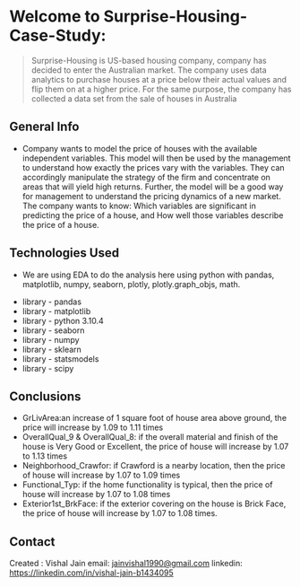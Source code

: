 # Welcome to Surprise-Housing-Case-Study:
> Surprise-Housing is US-based housing company, company has decided to enter the Australian market. The company uses data analytics to purchase houses at a price below their actual values and flip them on at a higher price. For the same purpose, the company has collected a data set from the sale of houses in Australia

## General Info
* Company wants to model the price of houses with the available independent variables. This model will then be used by the management to understand how exactly the prices vary with the variables. They can accordingly manipulate the strategy of the firm and concentrate on areas that will yield high returns. Further, the model will be a good way for management to understand the pricing dynamics of a new market.
The company wants to know:
Which variables are significant in predicting the price of a house, and
How well those variables describe the price of a house.

## Technologies Used
* We are using EDA to do the analysis here using python with pandas, matplotlib, numpy, seaborn, plotly, plotly.graph_objs, math.
- library - pandas
- library - matplotlib
- library - python 3.10.4
- library - seaborn
- library - numpy
- library - sklearn
- library - statsmodels
- library - scipy

## Conclusions
* GrLivArea:an increase of 1 square foot of house area above ground, the price will increase by 1.09 to 1.11 times
* OverallQual_9 & OverallQual_8: if the overall material and finish of the house is Very Good or Excellent, the price of house will increase by 1.07 to 1.13 times
* Neighborhood_Crawfor: if Crawford is a nearby location, then the price of house will increase by 1.07 to 1.09 times
* Functional_Typ: if the home functionality is typical, then the price of house will increase by 1.07 to 1.08 times
* Exterior1st_BrkFace: if the exterior covering on the house is Brick Face, the price of house will increase by 1.07 to 1.08 times.

<!-- You don't have to answer all the questions - just the ones relevant to your project. -->

## Contact
Created :	Vishal Jain
email: 		jainvishal1990@gmail.com
linkedin: 	https://linkedin.com/in/vishal-jain-b1434095


<!-- Optional -->
<!-- ## License -->
<!-- This project is open source and available under the [... License](). -->

<!-- You don't have to include all sections - just the one's relevant to your project -->